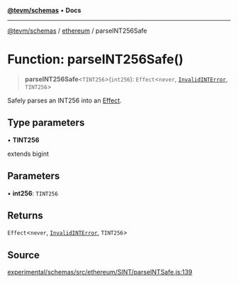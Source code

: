 [**@tevm/schemas**](../../README.md) • **Docs**

***

[@tevm/schemas](../../modules.md) / [ethereum](../README.md) / parseINT256Safe

# Function: parseINT256Safe()

> **parseINT256Safe**\<`TINT256`\>(`int256`): `Effect`\<`never`, [`InvalidINTError`](../classes/InvalidINTError.md), `TINT256`\>

Safely parses an INT256 into an [Effect](https://www.effect.website/docs/essentials/effect-type).

## Type parameters

• **TINT256**

extends bigint

## Parameters

• **int256**: `TINT256`

## Returns

`Effect`\<`never`, [`InvalidINTError`](../classes/InvalidINTError.md), `TINT256`\>

## Source

[experimental/schemas/src/ethereum/SINT/parseINTSafe.js:139](https://github.com/evmts/tevm-monorepo/blob/main/experimental/schemas/src/ethereum/SINT/parseINTSafe.js#L139)
